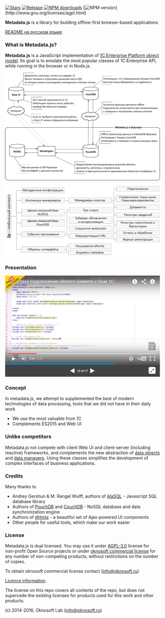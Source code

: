 [![Stars](https://img.shields.io/github/stars/oknosoft/metadata.js.svg?label=Github%20%E2%98%85&a)](https://github.com/oknosoft/metadata.js/stargazers)
[![Release](https://img.shields.io/github/tag/oknosoft/metadata.js.svg?label=Last%20release&a)](https://github.com/oknosoft/metadata.js/releases)
[![NPM downloads](http://img.shields.io/npm/dm/metadata-js.svg?style=flat&label=npm%20downloads)](https://npmjs.org/package/metadata-js?)
[![NPM version](https://img.shields.io/npm/l/metadata-js.svg?)](http://www.gnu.org/licenses/agpl.html)

**Metadata.js** is a library for building offline-first browser-based applications

[README на русском языке](README.md)

### What is Metadata.js?
**Metadata.js** is a JavaScript implementation of [1C:Enterprise Platform object model](http://1c-dn.com/1c_enterprise/platform_architecture_overview/). Its goal is to emulate the most popular classes of 1C:Enterprise API, while running in the browser or in Node.js.

![The structure of the system based on metadata.js](examples/imgs/metadata_infrastructure.png)

![Структура metadata.js в браузере](examples/imgs/metadata_structure.png)

### Presentation
[![Structure metadata.js in a browser](examples/imgs/metadata_slideshare.jpg)](http://www.slideshare.net/ssuser7ad218/metadatajs)

### Concept
In metadata.js, we attempt to supplemented the best of modern technologies of data processing, tools that we did not have in their daily work
- We use the most valuable from 1C
- Complements ES2015 and Web UI

### Unlike competitors
Metadata.js not compete with client Web UI and client-server (including reactive) frameworks, and complements the new abstraction of [data objects](http://www.oknosoft.ru/upzp/apidocs/classes/DataObj.html) and [data managers](http://www.oknosoft.ru/upzp/apidocs/classes/DataManager.html). Using these classes simplifies the development of complex interfaces of business applications.

### Credits
Many thanks to
- Andrey Gershun & M. Rangel Wulff, authors of [AlaSQL](https://github.com/agershun/alasql) - Javascript SQL database library
- Authors of [PouchDB](http://pouchdb.com/) and [CouchDB](http://couchdb.apache.org/) - NoSQL database and data synchronization engine
- Authors of [dhtmlx](http://dhtmlx.com/) - a beautiful set of Ajax-powered UI components
- Other people for useful tools, which make our work easier

### License

Metadata.js is dual licensed. You may use it under [AGPL-3.0](http://licenseit.ru/wiki/index.php/GNU_Affero_General_Public_License_version_3) license for non-profit Open Source projects or under [oknosoft commercial license](http://www.oknosoft.ru/programmi-oknosoft/metadata.html) for any number of non-competing products, without restrictions on the number of copies.

To obtain oknosoft commercial license contact (info@oknosoft.ru)

[Licence information](LICENSE.en.md).

The license on this repo covers all contents of the repo, but does not supercede the existing licenses for products used for this work and other products.

(c) 2014-2016, Oknosoft Lab (info@oknosoft.ru)
